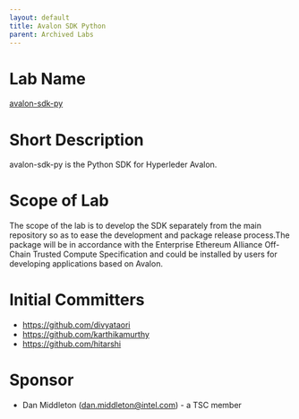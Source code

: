 ```yaml
---
layout: default
title: Avalon SDK Python
parent: Archived Labs
---
```

# Lab Name
[avalon-sdk-py](https://github.com/hyperledger-labs/avalon-sdk-py)

# Short Description
avalon-sdk-py is the Python SDK for Hyperleder Avalon.

# Scope of Lab
The scope of the lab is to develop the SDK separately from the main repository so as to ease the development and package release process.The package will be in accordance with the Enterprise Ethereum Alliance Off-Chain Trusted Compute Specification and could be installed by users for developing applications based on Avalon.

# Initial Committers
- https://github.com/divyataori
- https://github.com/karthikamurthy
- https://github.com/hitarshi

# Sponsor
- Dan Middleton (dan.middleton@intel.com) - a TSC member

